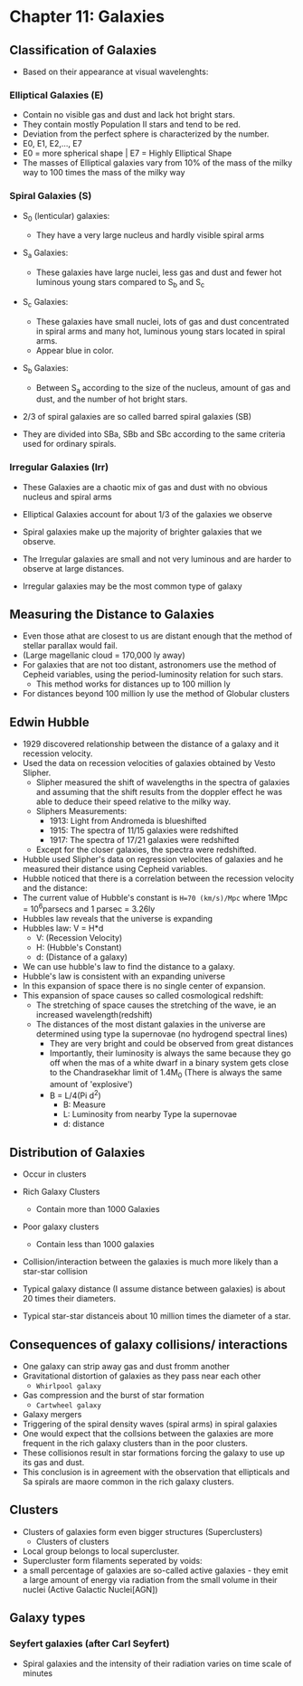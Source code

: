 # Chapter 11: Galaxies

## Classification of Galaxies

- Based on their appearance at visual wavelenghts:

### Elliptical Galaxies (E)

- Contain no visible gas and dust and lack hot bright stars.
- They contain mostly Population II stars and tend to be red.
- Deviation from the perfect sphere is characterized by the number.
- E0, E1, E2,..., E7
- E0 = more spherical shape | E7 = Highly Elliptical Shape
- The masses of Elliptical galaxies vary from 10% of the mass of the milky way to 100 times the mass of the milky way

### Spiral Galaxies (S)

- S<sub>0</sub> (lenticular) galaxies:
  - They have a very large nucleus and hardly visible spiral arms
- S<sub>a</sub> Galaxies:
  - These galaxies have large nuclei, less gas and dust and fewer hot luminous young stars compared to S<sub>b</sub> and S<sub>c</sub>
- S<sub>c</sub> Galaxies:
  - These galaxies have small nuclei, lots of gas and dust concentrated in spiral arms and many hot, luminous young stars located in spiral arms.
  - Appear blue in color.
- S<sub>b</sub> Galaxies:
  - Between S<sub>a</sub> according to the size of the nucleus, amount of gas and dust, and the number of hot bright stars.

- 2/3 of spiral galaxies are so called barred spiral galaxies (SB)
- They are divided into SBa, SBb and SBc according to the same criteria used for ordinary spirals.

### Irregular Galaxies (Irr)

- These Galaxies are a chaotic mix of gas and dust with no obvious nucleus and spiral arms

- Elliptical Galaxies account for about 1/3 of the galaxies we observe
- Spiral galaxies make up the majority of brighter galaxies that we observe.
- The Irregular galaxies are small and not very luminous and are harder to observe at large distances.
- Irregular galaxies may be the most common type of galaxy

## Measuring the Distance to Galaxies

- Even those athat are closest to us are distant enough that the method of stellar parallax would fail.
- (Large magellanic cloud = 170,000 ly away)
- For galaxies that are not too distant, astronomers use the method of Cepheid variables, using the period-luminosity relation for such stars.
  - This method works for distances up to 100 million ly
- For distances beyond 100 million ly use the method of Globular clusters

## Edwin Hubble

- 1929 discovered relationship between the distance of a galaxy and it recession velocity.
- Used the data on recession velocities of galaxies obtained by Vesto Slipher.
  - Slipher measured the shift of wavelengths in the spectra of galaxies and assuming that the shift results from the doppler effect he was able to deduce their speed relative to the milky way.
  - Sliphers Measurements:
    - 1913: Light from Andromeda is blueshifted
    - 1915: The spectra of 11/15 galaxies were redshifted
    - 1917: The spectra of 17/21 galaxies were redshifted
  - Except for the closer galaxies, the spectra were redshifted.
- Hubble used Slipher's data on regression velocites of galaxies and he measured their distance using Cepheid variables.
- Hubble noticed that there is a correlation between the recession velocity and the distance:
- The current value of Hubble's constant is `H=70 (km/s)/Mpc` where 1Mpc = 10<sup>6</sup>parsecs and 1 parsec = 3.26ly
- Hubbles law reveals that the universe is expanding
- Hubbles law: V = H*d
  - V: (Recession Velocity)
  - H: (Hubble's Constant)
  - d: (Distance of a galaxy)
- We can use hubble's law to find the distance to a galaxy.
- Hubble's law is consistent with an expanding universe
- In this expansion of space there is no single center of expansion.
- This expansion of space causes so called cosmological redshift:
  - The stretching of space causes the stretching of the wave, ie an increased wavelength(redshift)
  - The distances of the most distant galaxies in the universe are determined using type Ia supernovae (no hydrogend spectral lines)
    - They are very bright and could be observed from great distances
    - Importantly, their luminosity is always the same because they go off when the mas of a white dwarf in a binary system gets close to the Chandrasekhar limit of 1.4M<sub>0</sub> (There is always the same amount of 'explosive')
    - B = L/4(Pi d<sup>2</sup>)
      - B: Measure
      - L: Luminosity from nearby Type Ia supernovae
      - d: distance

## Distribution of Galaxies

- Occur in clusters

- Rich Galaxy Clusters

  - Contain more than 1000 Galaxies
- Poor galaxy clusters
  - Contain less than 1000 galaxies
- Collision/interaction between the galaxies is much more likely than a star-star collision
- Typical galaxy distance (I assume distance between galaxies) is about 20 times their diameters.
- Typical star-star distanceis about 10 million times the diameter of a star.

## Consequences of galaxy collisions/ interactions

- One galaxy can strip away gas and dust fromm another
- Gravitational distortion of galaxies as they pass near each other
  - `Whirlpool galaxy`
- Gas compression and the burst of star formation
  - `Cartwheel galaxy`
- Galaxy mergers
- Triggering of the spiral density waves (spiral arms) in spiral galaxies
- One would expect that the collsions between the galaxies are more frequent in the rich galaxy clusters than in the poor clusters.
- These collisionos result in star formations forcing the galaxy to use up its gas and dust.
- This conclusion is in agreement with the observation that ellipticals and Sa spirals are maore common in the rich galaxy clusters.

## Clusters

- Clusters of galaxies form even bigger structures (Superclusters)
  - Clusters of clusters
- Local group belongs to local supercluster.
- Supercluster form filaments seperated by voids:
- a small percentage of galaxies are so-called active galaxies - they emit a large amount of energy via radiation from the small volume in their nuclei (Active Galactic Nuclei[AGN])

## Galaxy types

### Seyfert galaxies (after Carl Seyfert)

- Spiral galaxies and the intensity of their radiation varies on time scale of minutes